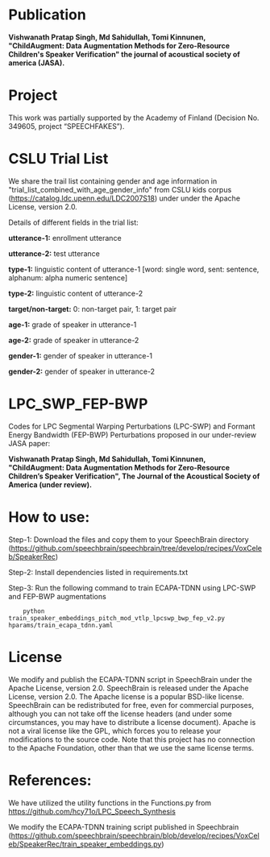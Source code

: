 # Publication

**Vishwanath Pratap Singh, Md Sahidullah, Tomi Kinnunen, "ChildAugment: Data Augmentation Methods for Zero-Resource Children's Speaker Verification" the journal of acoustical society of america (JASA).**

# Project

This work was partially supported by the Academy of Finland (Decision No. 349605, project “SPEECHFAKES”).

# CSLU Trial List

We share the trail list containing gender and age information in "trial_list_combined_with_age_gender_info" from CSLU kids corpus (https://catalog.ldc.upenn.edu/LDC2007S18) under under the Apache License, version 2.0.

Details of different fields in the trial list:

**utterance-1:** enrollment utterance

**utterance-2:** test utterance

**type-1:** linguistic content of utterance-1 [word: single word, sent: sentence, alphanum: alpha numeric sentence]

**type-2:** linguistic content of utterance-2

**target/non-target:** 0: non-target pair, 1: target pair

**age-1:** grade of speaker in utterance-1

**age-2:** grade of speaker in utterance-2

**gender-1:** gender of speaker in utterance-1

**gender-2:** gender of speaker in utterance-2

# LPC_SWP_FEP-BWP

Codes for LPC Segmental Warping Perturbations (LPC-SWP) and Formant Energy Bandwidth (FEP-BWP) Perturbations proposed in our under-review JASA paper: 

**Vishwanath Pratap Singh, Md Sahidullah, Tomi Kinnunen, "ChildAugment: Data Augmentation Methods for Zero-Resource Children’s Speaker Verification", The Journal of the Acoustical Society of America (under review).**

# How to use:

Step-1: Download the files and copy them to your SpeechBrain directory (https://github.com/speechbrain/speechbrain/tree/develop/recipes/VoxCeleb/SpeakerRec)

Step-2: Install dependencies listed in requirements.txt

Step-3: Run the following command to train ECAPA-TDNN using LPC-SWP and FEP-BWP augmentations
   
        python train_speaker_embeddings_pitch_mod_vtlp_lpcswp_bwp_fep_v2.py hparams/train_ecapa_tdnn.yaml

# License
We modify and publish the ECAPA-TDNN script in SpeechBrain under the Apache License, version 2.0. 
SpeechBrain is released under the Apache License, version 2.0. The Apache license is a popular BSD-like license. SpeechBrain can be redistributed for free, even for commercial purposes, although you can not take off the license headers (and under some circumstances, you may have to distribute a license document). Apache is not a viral license like the GPL, which forces you to release your modifications to the source code. Note that this project has no connection to the Apache Foundation, other than that we use the same license terms.

# References:
We have utilized the utility functions in the Functions.py from https://github.com/hcy71o/LPC_Speech_Synthesis

We modify the ECAPA-TDNN training script published in Speechbrain (https://github.com/speechbrain/speechbrain/blob/develop/recipes/VoxCeleb/SpeakerRec/train_speaker_embeddings.py)
